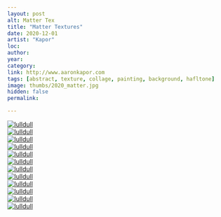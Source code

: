 ```yaml
---
layout: post
alt: Matter Tex
title: "Matter Textures"
date: 2020-12-01
artist: "Kapor"
loc: 
author: 
year: 
category: 
link: http://www.aaronkapor.com
tags: [abstract, texture, collage, painting, background, hafltone]
image: thumbs/2020_matter.jpg
hidden: false
permalink:

---
```




<div class="post_image_rounded">
	<a href="{{ site.baseurl }}/images/posts/2020_matter/002.jpg" target="_blank">
	<img src="{{ site.baseurl }}/images/posts/2020_matter/002.jpg" alt="lulldull"></a>
</div>

<div class="post_image_rounded">
	<a href="{{ site.baseurl }}/images/posts/2020_matter/003.jpg" target="_blank">
	<img src="{{ site.baseurl }}/images/posts/2020_matter/003.jpg" alt="lulldull"></a>
</div>

<div class="post_image_rounded">
	<a href="{{ site.baseurl }}/images/posts/2020_matter/004.jpg" target="_blank">
	<img src="{{ site.baseurl }}/images/posts/2020_matter/004.jpg" alt="lulldull"></a>
</div>

<div class="post_image_rounded">
	<a href="{{ site.baseurl }}/images/posts/2020_matter/005.jpg" target="_blank">
	<img src="{{ site.baseurl }}/images/posts/2020_matter/005.jpg" alt="lulldull"></a>
</div>

<div class="post_image_rounded">
	<a href="{{ site.baseurl }}/images/posts/2020_matter/001.jpg" target="_blank">
	<img src="{{ site.baseurl }}/images/posts/2020_matter/001.jpg" alt="lulldull"></a>
</div>

<div class="post_image_rounded">
	<a href="{{ site.baseurl }}/images/posts/2020_matter/006.jpg" target="_blank">
	<img src="{{ site.baseurl }}/images/posts/2020_matter/006.jpg" alt="lulldull"></a>
</div>

<div class="post_image_rounded">
	<a href="{{ site.baseurl }}/images/posts/2020_matter/007.jpg" target="_blank">
	<img src="{{ site.baseurl }}/images/posts/2020_matter/007.jpg" alt="lulldull"></a>
</div>

<div class="post_image_rounded">
	<a href="{{ site.baseurl }}/images/posts/2020_matter/008.jpg" target="_blank">
	<img src="{{ site.baseurl }}/images/posts/2020_matter/008.jpg" alt="lulldull"></a>
</div>

<div class="post_image_rounded">
	<a href="{{ site.baseurl }}/images/posts/2020_matter/009.jpg" target="_blank">
	<img src="{{ site.baseurl }}/images/posts/2020_matter/009.jpg" alt="lulldull"></a>
</div>

<div class="post_image_rounded">
	<a href="{{ site.baseurl }}/images/posts/2020_matter/010.jpg" target="_blank">
	<img src="{{ site.baseurl }}/images/posts/2020_matter/010.jpg" alt="lulldull"></a>
</div>

<div class="post_image_rounded">
	<a href="{{ site.baseurl }}/images/posts/2020_matter/011.jpg" target="_blank">
	<img src="{{ site.baseurl }}/images/posts/2020_matter/011.jpg" alt="lulldull"></a>
</div>

<div class="post_image_rounded">
	<a href="{{ site.baseurl }}/images/posts/2020_matter/012.jpg" target="_blank">
	<img src="{{ site.baseurl }}/images/posts/2020_matter/012.jpg" alt="lulldull"></a>
</div>